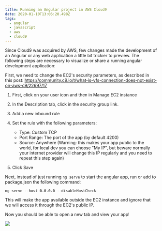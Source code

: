 ```yaml
---
title: Running an Angular project in AWS Cloud9
date: 2020-01-10T13:06:20.498Z
tags:
  - angular
  - javascript
  - aws
  - cloud9
---
```

Since Cloud9 was acquired by AWS, few changes made the development of an Angular or any web application a little bit trickier to preview. The following steps are necessary to visualize or share a running angular development application:

First, we need to change the EC2's security parameters, as described in this post: https://community.c9.io/t/what-is-vfs-connection-does-not-exist-on-aws-c9/22697/17

1. First, click on your user icon and then in Manage EC2 instance
2. In the Description tab, click in the security group link.
3. Add a new inbound rule
4. Set the rule with the following parameters: 

   * Type: Custom TCP
   * Port Range: The port of the app (by default 4200)
   * Source: Anywhere (Warning: this makes your app public to the world, for local dev you can choose "My IP", but beware normally your internet provider will change this IP regularly and you need to repeat this step again)
5. Click Save

Next, instead of just running `ng serve` to start the angular app, run or add to package.json the following command:

```
ng serve --host 0.0.0.0 --disableHostCheck
```

This will make the app available outside the EC2 instance and ignore that we will access it through the EC2's public IP.

Now you should be able to open a new tab and view your app!

![](/img/2020-01-10_1.png)
